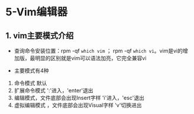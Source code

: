 # 5-Vim编辑器

## 1. vim主要模式介绍

* 查询命令安装位置：rpm -qf `which vim` ； rpm -qf `which vi`。vim是vi的增加版，最明显的区别就是vim可以语法加亮，它完全兼容vi

* 主要模式有4种
1. 命令模式  默认
2. 扩展命令模式 ':'进入，'enter'退出
3. 编辑模式，文件底部会出现Insert字样 'i'进入，'esc'退出
4. 虚拟编辑模式 ，文件底部会出现Visual字样 'v'切换进出
